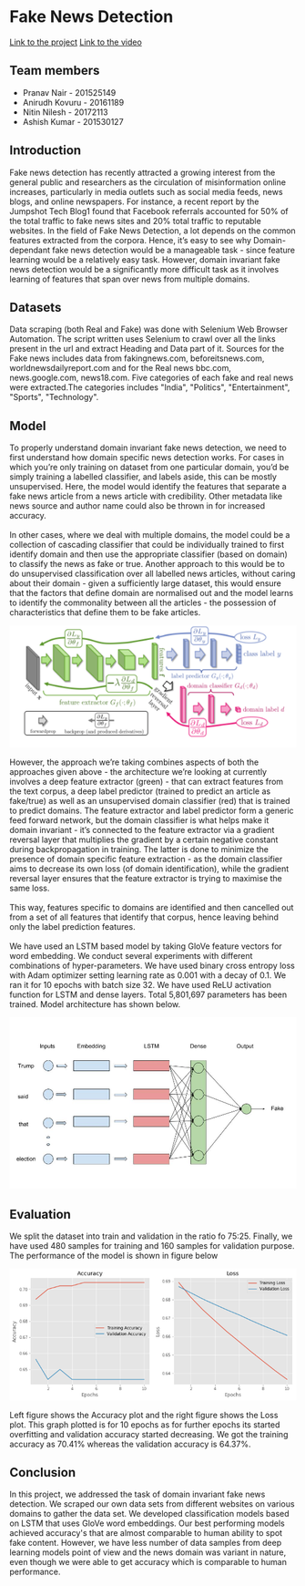 # Fake News Detection

[Link to the project](https://github.com/Pi-Rasp/Fake-News-Detection)
[Link to the video](https://youtu.be/nZ2tow-bIhE)

## Team members
- Pranav Nair - 201525149 
- Anirudh Kovuru - 20161189 
- Nitin Nilesh - 20172113 
- Ashish Kumar - 201530127 

## Introduction
Fake news detection has recently attracted a growing interest from the general public and researchers as the circulation of misinformation online increases, particularly in media outlets such as social media feeds, news blogs, and online newspapers. For instance, a recent report by the Jumpshot Tech Blog1 found that Facebook referrals accounted for 50% of the total traffic to fake news sites and 20% total traffic to reputable websites. In the field of Fake News Detection, a lot depends on the common features extracted from the corpora. Hence, it’s easy to see why Domain-dependant fake news detection would be a manageable task - since feature learning would be a relatively easy task. However, domain invariant fake news detection would be a significantly more difficult task as it involves learning of features that span over news from multiple domains.

## Datasets
Data scraping (both Real and Fake) was done with Selenium Web Browser Automation. The script written uses Selenium to crawl over all the links present in the url and extract Heading and Data part of it. Sources for the Fake news includes data from fakingnews.com, beforeitsnews.com, worldnewsdailyreport.com and for the Real news bbc.com, news.google.com, news18.com. Five categories of each fake and real news were extracted.The categories includes "India", "Politics", "Entertainment", "Sports", "Technology".

## Model
To properly understand domain invariant fake news detection, we need to first understand how domain specific news detection works. For cases in which you’re only training on dataset from one particular domain, you’d be simply training a labelled classifier, and labels aside, this can be mostly unsupervised. Here, the model would identify the features that separate a fake news article from a news article with credibility. Other metadata like news source and author name could also be thrown in for increased accuracy. <br/><br/>
In other cases, where we deal with multiple domains, the model could be a collection of cascading classifier that could be individually trained to first identify domain and then use the appropriate classifier (based on domain) to classify the news as fake or true. Another approach to this would be to do unsupervised classification over all labelled news articles, without caring about their domain - given a sufficiently large dataset, this would ensure that the factors that define domain are normalised out and the model learns to identify the commonality between all the articles - the possession of characteristics that define them to be fake articles.

![Model Design](./model.PNG)

However, the approach we’re taking combines aspects of both the approaches given above - the architecture we’re looking at currently involves a deep feature extractor (green) - that can extract features from the text corpus, a deep label predictor (trained to predict an article as fake/true) as well as an unsupervised domain classifier (red) that is trained to predict domains. The feature extractor and label predictor form a generic feed forward network, but the domain classifier is what helps make it domain invariant - it’s connected to the feature extractor via a gradient reversal layer that multiplies the gradient by a certain negative constant during backpropagation in training. The latter is done to minimize the presence of domain specific feature extraction - as the domain classifier aims to decrease its own loss (of domain identification), while the gradient reversal layer ensures that the feature extractor is trying to maximise the same loss. <br/><br/>
This way, features specific to domains are identified and then cancelled out from a set of all features that identify that corpus, hence leaving behind only the label prediction features. <br/><br/>
We have used an LSTM based model by taking GloVe feature vectors for word embedding. We conduct several experiments with different combinations of hyper-parameters. We have used binary cross entropy loss with Adam optimizer setting learning rate as 0.001 with a decay of 0.1. We ran it for 10 epochs with batch size 32. We have used ReLU activation function for LSTM and dense layers. Total 5,801,697 parameters has been trained. Model architecture has shown below.

![Model Architecture](./Project_Arch.jpg)

## Evaluation
We split the dataset into train and validation in the ratio fo 75:25. Finally, we have used 480 samples for training and 160 samples for validation purpose. The performance of the model is shown in figure below

![Model Performance](./model_performance.png)

Left figure shows the Accuracy plot and the right figure shows the Loss plot. This graph plotted is for 10 epochs as for further epochs its started overfitting and validation accuracy started decreasing. We got the training accuracy as 70.41% whereas the validation accuracy is 64.37%.

## Conclusion
In this project, we addressed the task of domain invariant fake news detection. We scraped our own data sets from different websites on various domains to gather the data set. We developed classification models based on LSTM that uses GloVe word embeddings. Our best performing models achieved accuracy's that are almost comparable to human ability to spot fake content. However, we have less number of data samples from deep learning models point of view and the news domain was variant in nature, even though we were able to get accuracy which is comparable to human performance.
